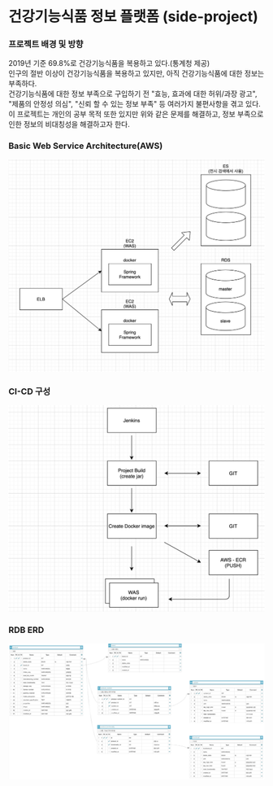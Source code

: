 # 건강기능식품 정보 플랫폼 (side-project)

### 프로젝트 배경 및 방향

2019년 기준 69.8%로 건강기능식품을 복용하고 있다.(통계청 제공)</br>
인구의 절반 이상이 건강기능식품을 복용하고 있지만, 아직 건강기능식품에 대한 정보는 부족하다.</br>
건강기능식품에 대한 정보 부족으로 구입하기 전 "효능, 효과에 대한 허위/과장 광고", "제품의 안정성 의심", "신뢰 할 수 있는 정보 부족" 등 여러가지 불편사항을 겪고 있다.</br>
이 프로젝트는 개인의 공부 목적 또한 있지만 위와 같은 문제를 해결하고, 정보 부족으로 인한 정보의 비대칭성을 해결하고자 한다.</br>

### Basic Web Service Architecture(AWS)

<img src="/img/AWS_Basic-Web-Service-Architecture-v2.png" width="750px">

### CI-CD 구성

<img src="/img/CI-CD.png" width="750px">

### RDB ERD

<img src="/img/RDB_ERD.png" width="750px">
